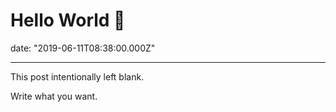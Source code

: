 # Hello World 👋

date: "2019-06-11T08:38:00.000Z"

---

<!-- Every blog starts with a single post. This is yours. Make it great. -->

<!-- more -->

This post intentionally left blank.

Write what you want.
